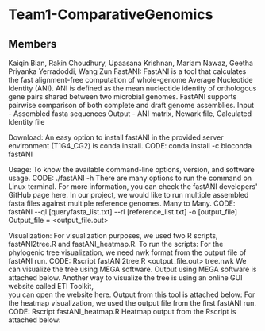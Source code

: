 # Team1-ComparativeGenomics
## Members
Kaiqin Bian, Rakin Choudhury, Upaasana Krishnan, Mariam Nawaz, Geetha Priyanka Yerradoddi, Wang Zun
FastANI:
FastANI is a tool that calculates the fast alignment-free computation of whole-genome Average Nucleotide Identity (ANI). ANI is defined as the mean nucleotide identity of orthologous gene pairs shared between two microbial genomes. FastANI supports pairwise comparison of both complete and draft genome assemblies. 
Input - Assembled fasta sequences
Output - ANI matrix, Newark file, Calculated Identity file

Download:
An easy option to install fastANI in the provided server environment (T1G4_CG2) is conda install.
CODE: conda install -c bioconda fastANI

Usage:
To know the available command-line options, version, and software usage.
CODE: ./fastANI -h
There are many options to run the command on Linux terminal. For more information, you can check the fastANI developers' GitHub page here.
In our project, we would like to run multiple assembled fasta files against multiple reference genomes. Many to Many. 
CODE: fastANI --ql [queryfasta_list.txt] --rl [reference_list.txt] -o [output_file]
Output_file = <output_file.out>

Visualization:
For visualization purposes, we used two R scripts, fastANI2tree.R and fastANI_heatmap.R.
To run the scripts:
For the phylogenic tree visualization, we need nwk format from the output file of fastANI run.
CODE: Rscript fastANI2tree.R <output_file.out> tree.nwk
	We can visualize the tree using MEGA software. Output using MEGA software is 
	attached below.
	Another way to visualize the tree is using an online GUI website called ETI Toolkit,              
	you can open the website here. Output from this tool is attached below:
For the heatmap visualization, we used the output file from the first fastANI run. 
CODE: Rscript fastANI_heatmap.R 
	Heatmap output from the Rscript is attached below:


